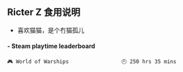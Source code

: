 ## Ricter Z 食用说明
- 喜欢猫猫，是个冇猫孤儿

<!-- steam-box start -->
#### - Steam playtime leaderboard
```text
🎮 World of Warships                 🕘 250 hrs 35 mins
```
<!-- Powered by https://github.com/YouEclipse/steam-box . -->
<!-- steam-box end -->

